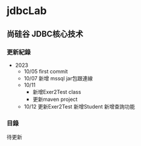 # jdbcLab

## 尚硅谷 JDBC核心技术

### 更新紀錄
- 2023
	- 10/05 first commit
	- 10/07 新增 mssql jar包跟連線
	- 10/11 
		- 新增Exer2Test class
		- 更新maven project	
	- 10/12 更新Exer2Test 新增Student 新增查詢功能
### 目錄
待更新
